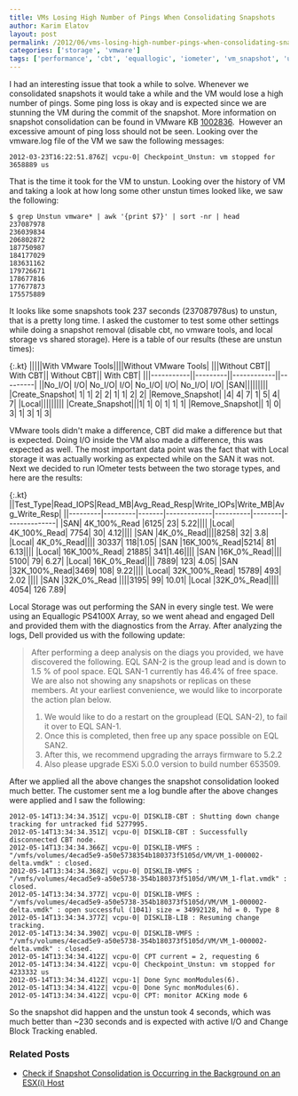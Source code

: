 ```yaml
---
title: VMs Losing High Number of Pings When Consolidating Snapshots
author: Karim Elatov
layout: post
permalink: /2012/06/vms-losing-high-number-pings-when-consolidating-snapshots/
categories: ['storage', 'vmware']
tags: ['performance', 'cbt', 'equallogic', 'iometer', 'vm_snapshot', 'unstun_time']
---
```


I had an interesting issue that took a while to solve. Whenever we consolidated snapshots it would take a while and the VM would lose a high number of pings. Some ping loss is okay and is expected since we are stunning the VM during the commit of the snapshot. More information on snapshot consolidation can be found in VMware KB [1002836](http://kb.vmware.com/kb/1002836).  However an excessive amount of ping loss should not be seen. Looking over the vmware.log file of the VM we saw the following messages:


	2012-03-23T16:22:51.876Z| vcpu-0| Checkpoint_Unstun: vm stopped for 3658889 us


That is the time it took for the VM to unstun. Looking over the history of VM and taking a look at how long some other unstun times looked like, we saw the following:


	$ grep Unstun vmware* | awk '{print $7}' | sort -nr | head
	237087978
	236039834
	206802872
	187750987
	184177029
	183631162
	179726671
	178677816
	177677873
	175575889


It looks like some snapshots took 237 seconds (237087978us) to unstun, that is a pretty long time. I asked the customer to test some other settings while doing a snapshot removal (disable cbt, no vmware tools, and local storage vs shared storage). Here is a table of our results (these are unstun times):


{:.kt}
|||||With VMware Tools||||Without VMware Tools|
|||Without CBT|| With CBT|| Without CBT|| With CBT|
|||-----------||---------||------------||---------|
||No_I/O| I/O| No_I/O| I/O| No_I/O| I/O| No_I/O| I/O|
|SAN|||||||||
|Create_Snapshot| 1| 1| 2| 2| 1| 1| 2| 2|
|Remove_Snapshot| |4| 4| 7| 1| 5| 4| 7|
|Local|||||||||
|Create_Snapshot|||1| 1| 0| 1| 1| 1|
|Remove_Snapshot|| 1| 0| 3| 1| 3| 1| 3|

VMware tools didn't make a difference, CBT did make a difference but that is expected. Doing I/O inside the VM also made a difference, this was expected as well. The most important data point was the fact that with Local storage it was actually working as expected while on the SAN it was not. Next we decided to run IOmeter tests between the two storage types, and here are the results:

{:.kt}
||Test_Type|Read_IOPS|Read_MB|Avg_Read_Resp|Write_IOPs|Write_MB|Avg_Write_Resp|
||---------|---------|-------|-------------|----------|--------|--------------|
|SAN| 4K_100%_Read |6125| 23| 5.22||||
|Local| 4K_100%_Read| 7754| 30| 4.12||||
|SAN |4K_0%_Read||||8258| 32| 3.8|
|Local| 4K_0%_Read|||| 30337| 118|1.05|
|SAN |16K_100%_Read|5214| 81| 6.13||||
|Local| 16K_100%_Read| 21885| 341|1.46||||
|SAN |16K_0%_Read|||| 5100| 79| 6.27|
|Local| 16K_0%_Read|||| 7889| 123| 4.05|
|SAN |32K_100%_Read|3469| 108| 9.22||||
|Local| 32K_100%_Read| 15789| 493| 2.02	||||
|SAN |32K_0%_Read ||||3195| 99| 10.01|
|Local |32K_0%_Read|||| 4054| 126 7.89|


Local Storage was out performing the SAN in every single test. We were using an Equallogic PS4100X Array, so we went ahead and engaged Dell and provided them with the diagnostics from the Array. After analyzing the logs, Dell provided us with the following update:

> After performing a deep analysis on the diags you provided, we have discovered the following. EQL SAN-2 is the group lead and is down to 1.5 % of pool space. EQL SAN-1 currently has 46.4% of free space. We are also not showing any snapshots or replicas on these members. At your earliest convenience, we would like to incorporate the action plan below.
>
> 1.  We would like to do a restart on the grouplead (EQL SAN-2), to fail it over to EQL SAN-1.
> 2.  Once this is completed, then free up any space possible on EQL SAN2.
> 3.  After this, we recommend upgrading the arrays firmware to 5.2.2
> 4.  Also please upgrade ESXi 5.0.0 version to build number 653509.

After we applied all the above changes the snapshot consolidation looked much better. The customer sent me a log bundle after the above changes were applied and I saw the following:


	2012-05-14T13:34:34.351Z| vcpu-0| DISKLIB-CBT : Shutting down change tracking for untracked fid 5277995.
	2012-05-14T13:34:34.351Z| vcpu-0| DISKLIB-CBT : Successfully disconnected CBT node.
	2012-05-14T13:34:34.366Z| vcpu-0| DISKLIB-VMFS : "/vmfs/volumes/4ecad5e9-a50e5738354b180373f5105d/VM/VM_1-000002-delta.vmdk" : closed.
	2012-05-14T13:34:34.368Z| vcpu-0| DISKLIB-VMFS : "/vmfs/volumes/4ecad5e9-a50e5738-354b180373f5105d/VM/VM_1-flat.vmdk" : closed.
	2012-05-14T13:34:34.377Z| vcpu-0| DISKLIB-VMFS : "/vmfs/volumes/4ecad5e9-a50e5738-354b180373f5105d/VM/VM_1-000002-delta.vmdk" : open successful (1041) size = 34992128, hd = 0. Type 8
	2012-05-14T13:34:34.377Z| vcpu-0| DISKLIB-LIB : Resuming change tracking.
	2012-05-14T13:34:34.390Z| vcpu-0| DISKLIB-VMFS : "/vmfs/volumes/4ecad5e9-a50e5738-354b180373f5105d/VM/VM_1-000002-delta.vmdk" : closed.
	2012-05-14T13:34:34.412Z| vcpu-0| CPT current = 2, requesting 6
	2012-05-14T13:34:34.412Z| vcpu-0| Checkpoint_Unstun: vm stopped for 4233332 us
	2012-05-14T13:34:34.412Z| vcpu-1| Done Sync monModules(6).
	2012-05-14T13:34:34.412Z| vcpu-0| Done Sync monModules(6).
	2012-05-14T13:34:34.412Z| vcpu-0| CPT: monitor ACKing mode 6


So the snapshot did happen and the unstun took 4 seconds, which was much better than ~230 seconds and is expected with active I/O and Change Block Tracking enabled.

### Related Posts

- [Check if Snapshot Consolidation is Occurring in the Background on an ESX(i) Host](/2012/09/check-if-snapshot-consolidation-is-occurring-in-the-background/)

